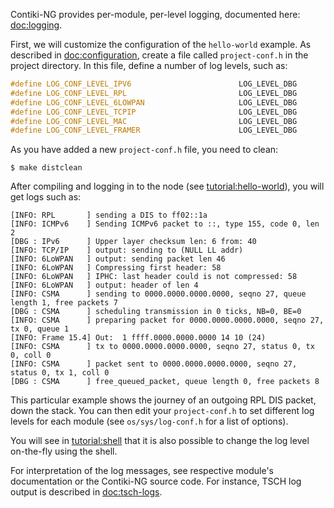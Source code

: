 Contiki-NG provides per-module, per-level logging, documented here: [doc:logging].

First, we will customize the configuration of the `hello-world` example. As described in [doc:configuration], create a file called `project-conf.h` in the project directory. In this file, define a number of log levels, such as:
```c
#define LOG_CONF_LEVEL_IPV6                        LOG_LEVEL_DBG
#define LOG_CONF_LEVEL_RPL                         LOG_LEVEL_DBG
#define LOG_CONF_LEVEL_6LOWPAN                     LOG_LEVEL_DBG
#define LOG_CONF_LEVEL_TCPIP                       LOG_LEVEL_DBG
#define LOG_CONF_LEVEL_MAC                         LOG_LEVEL_DBG
#define LOG_CONF_LEVEL_FRAMER                      LOG_LEVEL_DBG
```

As you have added a new `project-conf.h` file, you need to clean:
```
$ make distclean
```

After compiling and logging in to the node (see [tutorial:hello-world]), you will get logs such as:
```
[INFO: RPL       ] sending a DIS to ff02::1a
[INFO: ICMPv6    ] Sending ICMPv6 packet to ::, type 155, code 0, len 2
[DBG : IPv6      ] Upper layer checksum len: 6 from: 40
[INFO: TCP/IP    ] output: sending to (NULL LL addr)
[INFO: 6LoWPAN   ] output: sending packet len 46
[INFO: 6LoWPAN   ] Compressing first header: 58
[INFO: 6LoWPAN   ] IPHC: last header could is not compressed: 58
[INFO: 6LoWPAN   ] output: header of len 4
[INFO: CSMA      ] sending to 0000.0000.0000.0000, seqno 27, queue length 1, free packets 7
[DBG : CSMA      ] scheduling transmission in 0 ticks, NB=0, BE=0
[INFO: CSMA      ] preparing packet for 0000.0000.0000.0000, seqno 27, tx 0, queue 1
[INFO: Frame 15.4] Out:  1 ffff.0000.0000.0000 14 10 (24)
[INFO: CSMA      ] tx to 0000.0000.0000.0000, seqno 27, status 0, tx 0, coll 0
[INFO: CSMA      ] packet sent to 0000.0000.0000.0000, seqno 27, status 0, tx 1, coll 0
[DBG : CSMA      ] free_queued_packet, queue length 0, free packets 8

```

This particular example shows the journey of an outgoing RPL DIS packet, down the stack. You can then edit your `project-conf.h` to set different log levels for each module (see `os/sys/log-conf.h` for a list of options).

You will see in [tutorial:shell] that it is also possible to change the log level on-the-fly using the shell.

For interpretation of the log messages, see respective module's documentation or the Contiki-NG source code. For instance, TSCH log output is described in [doc:tsch-logs].

[doc:configuration]: https://github.com/contiki-ng/contiki-ng/wiki/The-Contiki%E2%80%90NG-configuration-system
[doc:logging]: https://github.com/contiki-ng/contiki-ng/wiki/The-Contiki%E2%80%90NG-logging-system
[tutorial:hello-world]: https://github.com/contiki-ng/contiki-ng/wiki/Tutorial:-Hello,-World!
[tutorial:shell]: https://github.com/contiki-ng/contiki-ng/wiki/Tutorial:-Shell
[doc:tsch-logs]: https://github.com/contiki-ng/contiki-ng/wiki/Documentation:-TSCH-and-6TiSCH#per-slot-logging